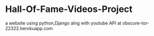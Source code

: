 # Hall-Of-Fame-Videos-Project
a website using python,Django alng with youtube API 
at obscure-tor-22322.herokuapp.com
